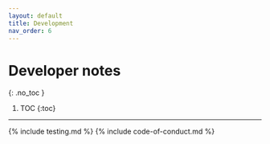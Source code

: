 ```yaml
---
layout: default
title: Development
nav_order: 6
---
```

# Developer notes
{: .no_toc }

1. TOC
{:toc}
---
{% include testing.md %}
{% include code-of-conduct.md %}

